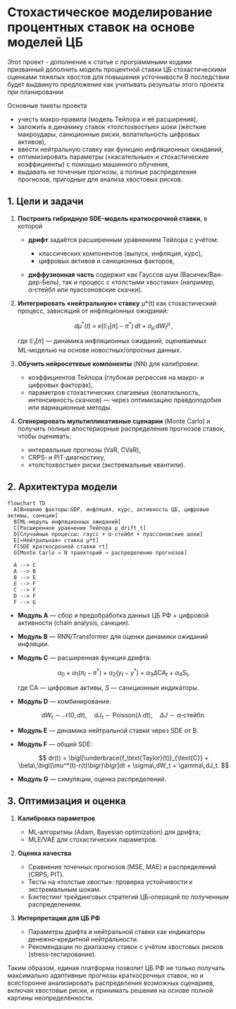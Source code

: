 # Стохастическое моделирование процентных ставок на основе моделей ЦБ
Этот проект - дополнение к статье с программными кодами призванный дополнить модель процентной ставки ЦБ стохастическими оценками тяжелых хвостов для повышения усточнивости
В последствии будет выдвинуто предложение как учитывать резульаты этого проекта при планировании

Основные тикеты проекта
* учесть макро‑правила (модель Тейлора и её расширения),
* заложить в динамику ставок «толстохвостые» шоки (жёсткие макроудары, санкционные риски, волатильность цифровых активов),
* ввести нейтральную ставку как функцию инфляционных ожиданий,
* оптимизировать параметры («касательные» и стохастические коэффициенты) с помощью машинного обучения,
* выдавать не точечные прогнозы, а полные распределения прогнозов, пригодные для анализа хвостовых рисков.



## 1. Цели и задачи

1. **Построить гибридную SDE-модель краткосрочной ставки**, в которой

   * **дрифт** задаётся расширенным уравнением Тейлора с учётом:

     * классических компонентов (выпуск, инфляция, курс),
     * цифровых активов и санкционных факторов,
   * **диффузионная часть** содержит как Гауссов шум (Васичек/Ван-дер-Бель), так и процесс с «толстыми хвостами» (например, α‑стейбл или пуассоновские скачки).

2. **Интегрировать «нейтральную» ставку** μ\*(t) как стохастический процесс, зависящий от инфляционных ожиданий:

   $$
   d\mu^*(t) \;=\; \kappa\bigl(\mathbb{E}_t[\pi] - \pi^*\bigr)\,dt + \sigma_\mu\,dW_t^\mu\,,
   $$

   где $\mathbb{E}_t[\pi]$ — динамика инфляционных ожиданий, оцениваемых ML‑моделью на основе новостных/опросных данных.

3. **Обучить нейросетевые компоненты** (NN) для калибровки:

   * коэффициентов Тейлора (глубокая регрессия на макро‑ и цифровых факторах),
   * параметров стохастических слагаемых (волатильность, интенсивность скачков) — через оптимизацию правдоподобия или вариационные методы.

4. **Сгенерировать мультипликативные сценарии** (Monte Carlo) и получить полные апостериорные распределения прогнозов ставок, чтобы оценивать:

   * интервальные прогнозы (VaR, CVaR),
   * CRPS‑ и PIT‑диагностику,
   * «толстохвостые» риски (экстремальные квантили).

## 2. Архитектура модели

```mermaid
flowchart TD
  A[Внешние факторы:GDP, инфляция, курс, активность ЦБ, цифровые активы, санкции]
  B[ML-модуль инфляционных ожиданий]
  C[Расширенное уравнение Тейлора μ_drift_t]
  D[Случайные процессы: гаусс + α‑стейбл + пуассоновские шоки]
  E[«Нейтральная» ставка μ*t]
  F[SDE краткосрочной ставки rt]
  G[Monte Carlo → N траекторий → распределение прогнозов]

  A --> C
  A --> B
  B --> E
  E --> F
  C --> F
  D --> F
  F --> G
```

* **Модуль A** — сбор и предобработка данных ЦБ РФ + цифровой активности (chain analysis, санкции).
* **Модуль B** — RNN/Transformer для оценки динамики ожиданий инфляции.
* **Модуль C** — расширенная функция дрифта:

  $$
    \alpha_0 + \alpha_1(\pi_t - \pi^*) + \alpha_2 (y_t - y^*) + \alpha_3 \Delta \mathrm{CA}_t + \alpha_4 S_t,
  $$

  где $\mathrm{CA}$ — цифровые активы, $S$ — санкционные индикаторы.
* **Модуль D** — комбинирование:

  $$
    dW_t \sim \mathcal{N}(0,dt),\quad dJ_t \sim \text{Poisson}(\lambda\,dt),\quad \Delta J \sim \text{α‑стейбл}.
  $$
* **Модуль E** — динамика нейтральной ставки через SDE от B.
* **Модуль F** — общий SDE:

  $$
    dr(t) = \bigl[\underbrace{f_\text{Taylor}(t)}_{\text{C}} + \beta\,\bigl(\mu^*(t)-r(t)\bigr)\bigr]dt 
            + \sigma\,dW_t + \gamma\,dJ_t.
  $$
* **Модуль G** — симуляции, оценка распределений.

## 3. Оптимизация и оценка

1. **Калибровка параметров**

   * ML‑алгоритмы (Adam, Bayesian optimization) для дрифта;
   * MLE/VAE для стохастических параметров.

2. **Оценка качества**

   * Сравнение точечных прогнозов (MSE, MAE) и распределений (CRPS, PIT).
   * Тесты на «толстые хвосты»: проверка устойчивости к экстремальным шокам.
   * Бэктестинг трейдинговых стратегий ЦБ‑операций по полученным распределениям.

3. **Интерпретация для ЦБ РФ**

   * Параметры дрифта и нейтральной ставки как индикаторы денежно‑кредитной нейтральности.
   * Рекомендации по диапазону ставок с учётом хвостовых рисков (stress‑тестирование).

Таким образом, единая платформа позволит ЦБ РФ не только получать максимально адаптивные прогнозы краткосрочных ставок, но и всесторонне анализировать распределения возможных сценариев, включая хвостовые риски, и принимать решения на основе полной картины неопределённости.
